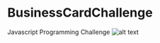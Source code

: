 # BusinessCardChallenge
Javascript Programming Challenge
![alt text](screenshots/JChallenge1.png.png "")
